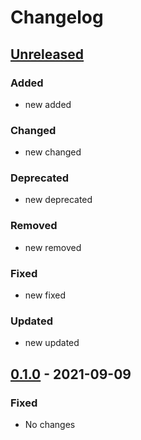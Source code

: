 # Changelog

## [Unreleased]

### Added
- new added

### Changed
- new changed

### Deprecated
- new deprecated

### Removed
- new removed

### Fixed
- new fixed

### Updated
- new updated


## [0.1.0] - 2021-09-09

### Fixed
- No changes

[Unreleased]: https://github.com/JavierSegoviaCordoba/sandbox-project/compare/0.1.0...HEAD
[0.1.0]: https://github.com/JavierSegoviaCordoba/sandbox-project/commits/0.1.0

